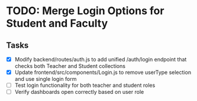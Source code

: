 # TODO: Merge Login Options for Student and Faculty

## Tasks
- [x] Modify backend/routes/auth.js to add unified /auth/login endpoint that checks both Teacher and Student collections
- [x] Update frontend/src/components/Login.js to remove userType selection and use single login form
- [ ] Test login functionality for both teacher and student roles
- [ ] Verify dashboards open correctly based on user role
